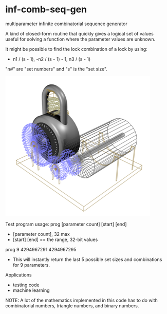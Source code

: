 # inf-comb-seq-gen
multiparameter infinite combinatorial sequence generator

A kind of closed-form routine that quickly gives a logical set of values useful for solving a function where the parameter values are unknown.

It might be possible to find the lock combination of a lock by using:  
* n1 / (s - 1), -n2 / (s - 1) - 1, n3 / (s - 1)

"n#" are "set numbers" and "s" is the "set size".

![](./lock.png)

Test program usage: prog [parameter count] [start] [end]
* [parameter count], 32 max
* [start] [end] == the range, 32-bit values

prog 9 4294967291 4294967295
* This will instantly return the last 5 possible set sizes and combinations for 9 parameters.


Applications
* testing code
* machine learning

NOTE: A lot of the mathematics implemented in this code has to do with combinatorial numbers, triangle numbers, and binary numbers.
